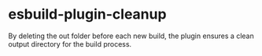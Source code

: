 # esbuild-plugin-cleanup
By deleting the out folder before each new build, the plugin ensures a clean output directory for the build process.
